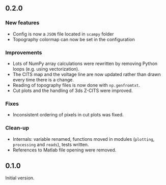 ## 0.2.0

### New features

- Config is now a `JSON` file located in `scampy` folder
- Topography colormap can now be set in the configuration

### Improvements

- Lots of NumPy array calculations were rewritten by removing Python loops (e.g. using vectorization).
- The CITS map and the voltage line are now updated rather than drawn every time there is a change.
- Reading of topography files is now done with `np.genfromtxt`.
- Cut plots and the handling of 3ds Z-CITS were improved.

### Fixes

- Inconsistent ordering of pixels in cut plots was fixed.

### Clean-up

- Internals: variable renamed, functions moved in modules (`plotting`, `processing` and `reads`), tests written.
- References to Matlab file opening were removed.

## 0.1.0

Initial version.
